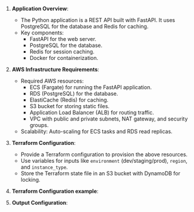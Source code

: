 1. **Application Overview**:
   - The Python application is a REST API built with FastAPI. It uses PostgreSQL for the database and Redis for caching.
   - Key components:
     - FastAPI for the web server.
     - PostgreSQL for the database.
     - Redis for session caching.
     - Docker for containerization.

2. **AWS Infrastructure Requirements**:
   - Required AWS resources:
     - ECS (Fargate) for running the FastAPI application.
     - RDS (PostgreSQL) for the database.
     - ElastiCache (Redis) for caching.
     - S3 bucket for storing static files.
     - Application Load Balancer (ALB) for routing traffic.
     - VPC with public and private subnets, NAT gateway, and security groups.
   - Scalability: Auto-scaling for ECS tasks and RDS read replicas.

3. **Terraform Configuration**:
   - Provide a Terraform configuration to provision the above resources.
   - Use variables for inputs like `environment` (dev/staging/prod), `region`, and `instance_type`.
   - Store the Terraform state file in an S3 bucket with DynamoDB for locking.

4. **Terraform Configuration example**:

5. **Output Configuration**:
